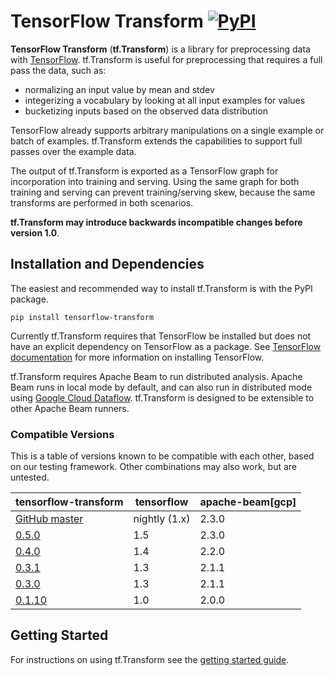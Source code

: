 # TensorFlow Transform [![PyPI](https://img.shields.io/pypi/pyversions/tensorflow-transform.svg?style=plastic)](https://github.com/tensorflow/transform)

**TensorFlow Transform** (**tf.Transform**) is a library for preprocessing
data with [TensorFlow](https://www.tensorflow.org). tf.Transform is useful
for preprocessing that requires a full pass the data, such as:

* normalizing an input value by mean and stdev
* integerizing a vocabulary by looking at all input examples for values
* bucketizing inputs based on the observed data distribution

TensorFlow already supports arbitrary manipulations on a single example or
batch of examples. tf.Transform extends the capabilities to support full
passes over the example data.

The output of tf.Transform is exported as a TensorFlow graph for incorporation
into training and serving. Using the same graph for both training and
serving can prevent training/serving skew, because the same transforms are
performed in both scenarios.

**tf.Transform may introduce backwards incompatible changes before version
1.0**.

## Installation and Dependencies

The easiest and recommended way to install tf.Transform is with the PyPI
package.

`pip install tensorflow-transform`

Currently tf.Transform requires that TensorFlow be installed but does not have
an explicit dependency on TensorFlow as a package. See [TensorFlow
documentation](https://www.tensorflow.org/install/) for more information on
installing TensorFlow.

tf.Transform requires Apache Beam to run distributed analysis. Apache Beam
runs in local mode by default, and can also run in distributed mode
using [Google Cloud Dataflow](https://cloud.google.com/dataflow/).
tf.Transform is designed to be extensible to other Apache Beam runners.

### Compatible Versions

This is a table of versions known to be compatible with each other, based on
our testing framework. Other combinations may also work, but are untested.

|tensorflow-transform                                                            |tensorflow    |apache-beam[gcp]|
|--------------------------------------------------------------------------------|--------------|----------------|
|[GitHub master](https://github.com/tensorflow/transform/blob/master/RELEASE.md) |nightly (1.x) |2.3.0           |
|[0.5.0](https://github.com/tensorflow/transform/blob/v0.5.0/RELEASE.md)         |1.5           |2.3.0           |
|[0.4.0](https://github.com/tensorflow/transform/blob/v0.4.0/RELEASE.md)         |1.4           |2.2.0           |
|[0.3.1](https://github.com/tensorflow/transform/blob/v0.3.1/RELEASE.md)         |1.3           |2.1.1           |
|[0.3.0](https://github.com/tensorflow/transform/blob/v0.3.0/RELEASE.md)         |1.3           |2.1.1           |
|[0.1.10](https://github.com/tensorflow/transform/blob/v0.1.10/RELEASE.md)       |1.0           |2.0.0           |

## Getting Started

For instructions on using tf.Transform see the [getting started
guide](./getting_started.md).
